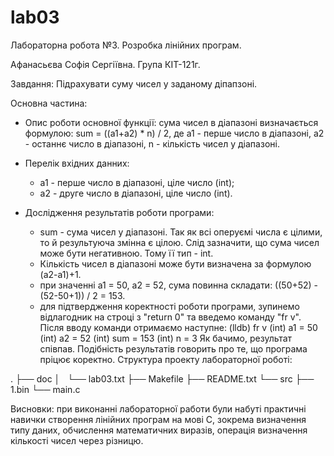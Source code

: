 # lab03
Лабораторна робота №3. Розробка лінійних програм.

Афанасьєва Софія Сергіївна. Група КІТ-121г.

Завдання: Підрахувати суму чисел у заданому діпапзоні. 

 Основна частина:
 - Опис роботи основної функції: сума чисел в діапазоні визначається формулою:
sum = ((a1+a2) * n) / 2, де а1 - перше число в діапазоні, а2 - останнє число в
діапазоні, n - кількість чисел у діапазоні. 

 - Перелік вхідних данних:
   - а1 - перше число в діапазоні, ціле число (int);
   - а2 - друге число в діапазоні, ціле число (int).

 - Дослідження результатів роботи програми:
   - sum - сума чисел у діапазоні. Так як всі оперуємі числа є цілими, то й 
результуюча змінна є цілою. Слід зазначити, що сума чисел може бути негативною.
Тому її тип - int. 
   - Кількість чисел в діапазоні може бути визначена за формулою (а2-а1)+1.
   - при значенні a1 = 50, a2 = 52, сума повинна складати:
((50+52) - (52-50+1)) / 2 = 153.
   - для підтвердження коректності роботи програми, зупинемо відлагодник на строці з "return 0" та введемо команду "fr v". Після вводу команди отримаємо
наступне:
	(lldb) fr v
	(int) a1 = 50
	(int) a2 = 52
	(int) sum = 153
	(int) n = 3
Як бачимо, результат співпав. Подібність результатів говорить про те, що
програма пріцює коректно.
Структура проекту лабораторної роботі:

.
├── doc
│   └── lab03.txt
├── Makefile
├── README.txt
└── src
    ├── 1.bin
    └── main.c

Висновки: при виконанні лабораторної работи були набуті практичні навички 
створення лінійних програм на мові С, зокрема визначення типу даних, обчислення
математичних виразів, операція визначення кількості чисел через різницю.


